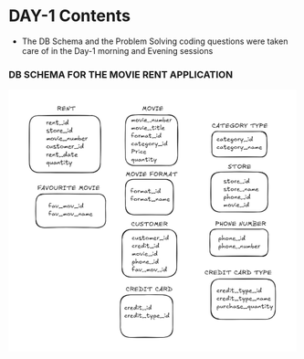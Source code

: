 # DAY-1 Contents

- The DB Schema and the Problem Solving coding questions were taken care of in the Day-1 morning and Evening sessions

### DB SCHEMA FOR THE MOVIE RENT APPLICATION 

![images](images/movie_rent_schema.png)